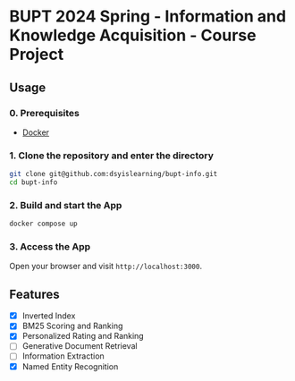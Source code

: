 # BUPT 2024 Spring - Information and Knowledge Acquisition - Course Project

## Usage

### 0. Prerequisites

- [Docker](https://docs.docker.com/get-docker/)

### 1. Clone the repository and enter the directory

```bash
git clone git@github.com:dsyislearning/bupt-info.git
cd bupt-info
```

### 2. Build and start the App

```bash
docker compose up
```

### 3. Access the App

Open your browser and visit `http://localhost:3000`.

## Features

- [x] Inverted Index
- [x] BM25 Scoring and Ranking
- [x] Personalized Rating and Ranking
- [ ] Generative Document Retrieval
- [ ] Information Extraction
- [x] Named Entity Recognition
